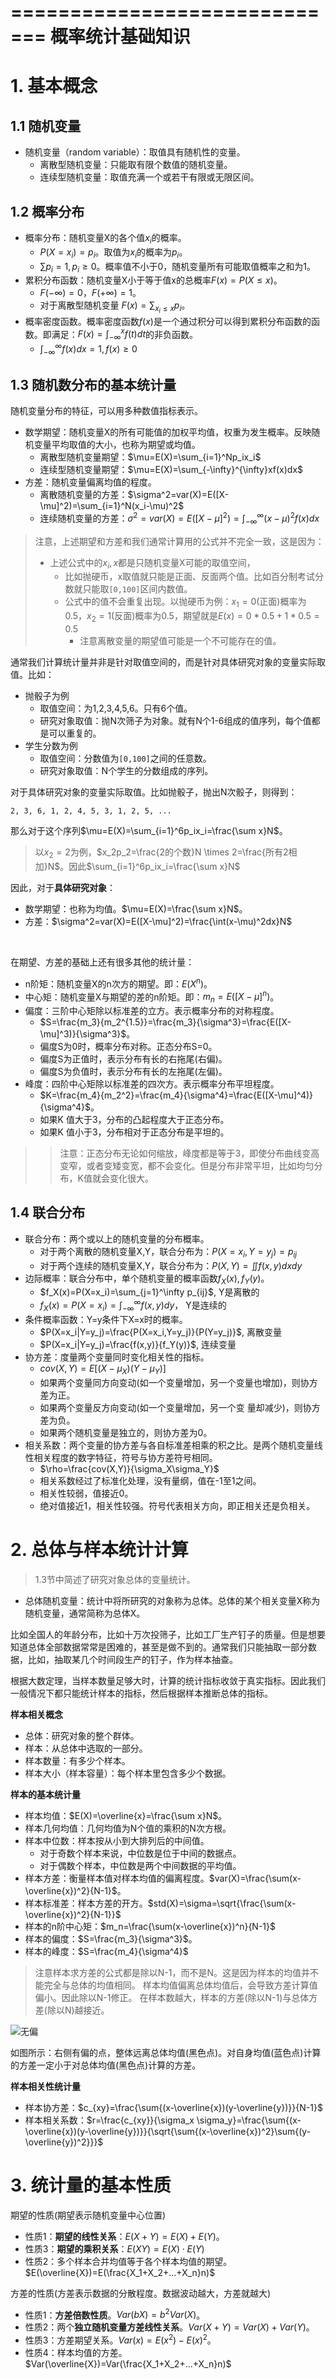 =============================
概率统计基础知识
=============================

# 1. 基本概念

## 1.1 随机变量

+ 随机变量（random variable）：取值具有随机性的变量。
    + 离散型随机变量：只能取有限个数值的随机变量。
    + 连续型随机变量：取值充满一个或若干有限或无限区间。

## 1.2 概率分布

+ 概率分布：随机变量X的各个值$x_i$的概率。
	- $P(X=x_i)=p_i$。取值为$x_i$的概率为$p_i$。
	- $\sum{p_i}=1, p_i\ge0$。概率值不小于0，随机变量所有可能取值概率之和为1。
+ 累积分布函数：随机变量X小于等于值x的总概率$F(x)=P(X≤x)$。
    + $F(-\infty)=0，F(+\infty)=1$。
    + 对于离散型随机变量 $F(x)=\sum_{x_i≤x}p_i$。
+ 概率密度函数。概率密度函数$f(x)$是一个通过积分可以得到累积分布函数的函数。即满足：$F(x)=\int_{-\infty}^xf(t)dt$的非负函数。
    + $\int_{-\infty}^{\infty} f(x)dx=1, f(x)≥0$
    
## 1.3 随机数分布的基本统计量

随机变量分布的特征，可以用多种数值指标表示。

+ 数学期望：随机变量X的所有可能值的加权平均值，权重为发生概率。反映随机变量平均取值的大小，也称为期望或均值。
    + 离散型随机变量期望：$\mu=E(X)=\sum_{i=1}^Np_ix_i$
	+ 连续型随机变量期望：$\mu=E(X)=\sum_{-\infty}^{\infty}xf(x)dx$
+ 方差：随机变量偏离均值的程度。
	+ 离散随机变量的方差：$\sigma^2=var(X)=E([X-\mu]^2)=\sum_{i=1}^N(x_i-\mu)^2$
	+ 连续随机变量的方差：$\sigma^2=var(X)=E([X-\mu]^2)=\int_{-\infty}^\infty(x-\mu)^2f(x)dx$

> 注意，上述期望和方差和我们通常计算用的公式并不完全一致，这是因为：
> + 上述公式中的$x_i, x$都是只随机变量X可能的取值空间，
>     + 比如抛硬币，x取值就只能是正面、反面两个值。比如百分制考试分数就只能取`[0,100]`区间内数值。
> 	+ 公式中的值不会重复出现。以抛硬币为例：$x_1=0$(正面)概率为0.5，$x_2=1$(反面)概率为0.5，期望就是$E(x)=0*0.5+1*0.5=0.5$
>     + 注意离散变量的期望值可能是一个不可能存在的值。 

通常我们计算统计量并非是针对取值空间的，而是针对具体研究对象的变量实际取值。比如：

+ 抛骰子为例
    + 取值空间：为1,2,3,4,5,6。只有6个值。
    + 研究对象取值：抛N次筛子为对象。就有N个1-6组成的值序列，每个值都是可以重复的。
+ 学生分数为例
    + 取值空间：分数值为`[0,100]`之间的任意数。
    + 研究对象取值：N个学生的分数组成的序列。

对于具体研究对象的变量实际取值。比如抛骰子，抛出N次骰子，则得到：

`2, 3, 6, 1, 2, 4, 5, 3, 1, 2, 5, ...`

那么对于这个序列$\mu=E(X)=\sum_{i=1}^6p_ix_i=\frac{\sum x}N$。

> 以$x_2=2$为例，$x_2p_2=\frac{2的个数}N \times 2=\frac{所有2相加}N$。因此$\sum_{i=1}^6p_ix_i=\frac{\sum x}N$

因此，对于**具体研究对象**：

+ 数学期望：也称为均值。$\mu=E(X)=\frac{\sum x}N$。
+ 方差：$\sigma^2=var(X)=E([X-\mu]^2)=\frac{\int(x-\mu)^2dx}N$

<br>

在期望、方差的基础上还有很多其他的统计量：
    
+ n阶矩：随机变量X的n次方的期望。即：$E(X^n)$。
+ 中心矩：随机变量X与期望的差的n阶矩。即：$m_n=E([X-\mu]^n)$。
+ 偏度：三阶中心矩除以标准差的立方。表示概率分布的对称程度。
	+  $S=\frac{m_3}{m_2^{1.5}}=\frac{m_3}{\sigma^3}=\frac{E([X-\mu]^3)}{\sigma^3}$。
	+ 偏度S为0时，概率分布对称。正态分布S=0。
	+ 偏度S为正值时，表示分布有长的右拖尾(右偏)。
	+ 偏度S为负值时，表示分布有长的左拖尾(左偏)。
+ 峰度：四阶中心矩除以标准差的四次方。表示概率分布平坦程度。
	+  $K=\frac{m_4}{m_2^2}=\frac{m_4}{\sigma^4}=\frac{E([X-\mu]^4)}{\sigma^4}$。
	+ 如果K 值大于3，分布的凸起程度大于正态分布。
	+ 如果K 值小于3，分布相对于正态分布是平坦的。

>> 注意：正态分布无论如何缩放，峰度都是等于3，即使分布曲线变高变窄，或者变矮变宽，都不会变化。但是分布非常平坦，比如均匀分布，K值就会变化很大。

## 1.4 联合分布


+ 联合分布：两个或以上的随机变量的分布概率。
	- 对于两个离散的随机变量X,Y，联合分布为：$P(X=x_i,Y=y_j)=p_{ij}$
	- 对于两个连续的随机变量X,Y，联合分布为：$P(X,Y)=\iint{f(x,y)dxdy}$
+ 边际概率：联合分布中，单个随机变量的概率函数$f_X(x),f_Y(y)$。
	+ $f_X(x)=P(X=x_i)=\sum_{j=1}^\infty p_{ij}$, Y是离散的
	+ $f_X(x)=P(X=x_i)=\int_{-\infty}^\infty f(x,y)dy$， Y是连续的
+ 条件概率函数：Y=y条件下X=x时的概率。
	+ $P(X=x_i|Y=y_j)=\frac{P(X=x_i,Y=y_j)}{P(Y=y_j)}$, 离散变量
	+ $P(X=x_i|Y=y_j)=\frac{f(x,y)}{f_Y(y)}$, 连续变量
+  协方差：度量两个变量同时变化相关性的指标。
	+ $cov(X,Y)=E[(X-\mu_X)(Y-\mu_Y)]$
	+ 如果两个变量同方向变动(如一个变量增加，另一个变量也增加)，则协方差为正。
	+ 如果两个变量反方向变动(如一个变量增加，另一个变
量却减少)，则协方差为负。
	+ 如果两个随机变量是独立的，则协方差为0。
+ 相关系数：两个变量的协方差与各自标准差相乘的积之比。是两个随机变量线性相关程度的数字特征，符号与协方差符号相同。
	+ $\rho=\frac{cov(X,Y)}{\sigma_X\sigma_Y}$
	+ 相关系数经过了标准化处理，没有量纲，值在-1至1之间。
	+ 相关性较弱，值接近0。
	+ 绝对值接近1，相关性较强。符号代表相关方向，即正相关还是负相关。


# 2. 总体与样本统计计算

> 1.3节中简述了研究对象总体的变量统计。

+ 总体随机变量：统计中将所研究的对象称为总体。总体的某个相关变量X称为随机变量，通常简称为总体X。

比如全国人的年龄分布，比如十万次投筛子，比如工厂生产钉子的质量。但是想要知道总体全部数据常常是困难的，甚至是做不到的。通常我们只能抽取一部分数据，比如，抽取某几个时间段生产的钉子，作为样本抽查。

根据大数定理，当样本数量足够大时，计算的统计指标收敛于真实指标。因此我们一般情况下都只能统计样本的指标，然后根据样本推断总体的指标。


**样本相关概念**

+ 总体：研究对象的整个群体。
+ 样本：从总体中选取的一部分。
+ 样本数量：有多少个样本。
+ 样本大小（样本容量）：每个样本里包含多少个数据。

**样本的基本统计量**

+ 样本均值：$E(X)=\overline{x}=\frac{\sum x}N$。
+ 样本几何均值：几何均值为N个值的乘积的N次方根。
+ 样本中位数：样本按从小到大排列后的中间值。
    + 对于奇数个样本来说，中位数是位于中间的数据点。
    + 对于偶数个样本，中位数是两个中间数据的平均值。
+ 样本方差：衡量样本值对样本均值的偏离程度。$var(X)=\frac{\sum(x-\overline{x})^2}{N-1}$。
+ 样本标准差：样本方差的开方。$std(X)=\sigma=\sqrt{\frac{\sum(x-\overline{x})^2}{N-1}}$
+ 样本的n阶中心矩：$m_n=\frac{\sum(x-\overline{x})^n}{N-1}$
+ 样本的偏度：$S=\frac{m_3}{\sigma^3}$。
+ 样本的峰度：$S=\frac{m_4}{\sigma^4}$

> 注意样本求方差的公式都是除以N-1，而不是N。这是因为样本的均值并不能完全与总体的均值相同。
> 样本均值偏离总体均值后，会导致方差计算值偏小。因此除以N-1修正。
> 在样本数越大，样本的方差(除以N-1)与总体方差(除以N)越接近。

![无偏]()

如图所示：右侧有偏的点，整体远离总体均值(黑色点)。对自身均值(蓝色点)计算的方差一定小于对总体均值(黑色点)计算的方差。


**样本相关性统计量**

+ 样本协方差：$c_{xy}=\frac{\sum{(x-\overline{x})(y-\overline{y})}}{N-1}$
+ 样本相关系数：$r=\frac{c_{xy}}{\sigma_x \sigma_y}=\frac{\sum{(x-\overline{x})(y-\overline{y})}}{\sqrt{\sum{(x-\overline{x})^2}\sum{(y-\overline{y})^2}}}$


# 3. 统计量的基本性质

期望的性质(期望表示随机变量中心位置)

+ 性质1：**期望的线性关系**：$E(X+Y)=E(X)+E(Y)$。
+ 性质3：**期望的乘积关系**：$E(XY)=E(X) \cdot E(Y)$
+ 性质2：多个样本合并均值等于各个样本均值的期望。$E(\overline{X})=E(\frac{X_1+X_2+...+X_n}n)$

方差的性质(方差表示数据的分散程度。数据波动越大，方差就越大)

+ 性质1：**方差倍数性质**。$Var(bX)=b^2Var(X)$。
+ 性质2：两个**独立随机变量方差线性关系**。$Var(X+Y)=Var(X)+Var(Y)$。
+ 性质3：方差期望关系。$Var(x)=E(x^2)-E(x)^2$。
+ 性质4：样本均值的方差。$Var(\overline{X})=Var(\frac{X_1+X_2+...+X_n}n)$
